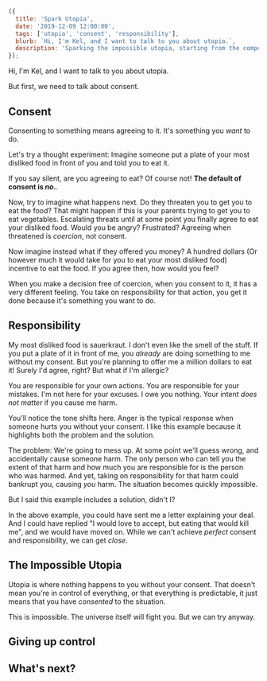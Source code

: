 ```js
({
  title: 'Spark Utopia',
  date: '2019-12-09 12:00:00',
  tags: ['utopia', 'consent', 'responsibility'],
  blurb: `Hi, I'm Kel, and I want to talk to you about utopia.`,
  description: 'Sparking the impossible utopia, starting from the competing pressures of consent and responsibility.',
});
```

Hi, I'm Kel, and I want to talk to you about utopia.

But first, we need to talk about consent.

## Consent

Consenting to something means agreeing to it. It's something you _want_ to do.

Let's try a thought experiment: Imagine someone put a plate of your most disliked food in front of you and told you to eat it.

If you say silent, are you agreeing to eat? Of course not! **The default of consent is _no_.**.

Now, try to imagine what happens next. Do they threaten you to get you to eat the food? That might happen if this is your parents trying to get you to eat vegetables. Escalating threats until at some point you finally agree to eat your disliked food. Would you be angry? Frustrated? Agreeing when threatened is _coercion_, not consent.

Now imagine instead what if they offered you money? A hundred dollars (Or however much it would take for you to eat your most disliked food) incentive to eat the food. If you agree then, how would you feel?

When you make a decision free of coercion, when you consent to it, it has a very different feeling. You take on responsibility for that action, you get it done because it's something you want to do.

## Responsibility

My most disliked food is sauerkraut. I don't even like the smell of the stuff. If you put a plate of it in front of me, you _already_ are doing something to me without my consent. But you're planning to offer me a million dollars to eat it! Surely I'd agree, right? But what if I'm allergic?

You are responsible for your own actions. You are responsible for your mistakes. I'm not here for your excuses. I owe you nothing. Your intent _does not matter_ if you cause me harm.

You'll notice the tone shifts here. Anger is the typical response when someone hurts you without your consent. I like this example because it highlights both the problem and the solution.

The problem: We're going to mess up. At some point we'll guess wrong, and accidentally cause someone harm. The only person who can tell you the extent of that harm and how much you are responsible for is the person who was harmed. And yet, taking on responsibility for that harm could bankrupt you, causing _you_ harm. The situation becomes quickly impossible.

But I said this example includes a solution, didn't I?

In the above example, you could have sent me a letter explaining your deal. And I could have replied "I would love to accept, but eating that would kill me", and we would have moved on. While we can't achieve _perfect_ consent and responsibility, we can get _close_.

## The Impossible Utopia

Utopia is where nothing happens to you without your consent. That doesn't mean you're in control of everything, or that everything is predictable, it just means that you have _consented_ to the situation.

This is impossible. The universe itself will fight you. But we can try anyway.

## Giving up control

## What's next?
